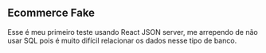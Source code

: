 ## Ecommerce Fake

Esse é meu primeiro teste usando React JSON server, me arrependo de não usar SQL pois é muito difícil relacionar os dados nesse tipo de banco.

